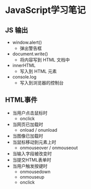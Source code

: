 # JavaScript学习笔记

## JS 输出
- window.alert()
    - 弹出警告框
- document.write()
    - 将内容写到 HTML 文档中
- innerHTML
    - 写入到 HTML 元素
- console.log
    - 写入到浏览器的控制台

## HTML事件
- 当用户点击鼠标时
    - onclick
- 当网页已加载时
    - onload / onunload
- 当图像已加载时
- 当鼠标移动到元素上时
    - onmouseover / onmouseout
- 当输入字段被改变时
- 当提交HTML表单时
- 当用户触发按键时
    - onmousedown
    - onmouseup
    - onclick